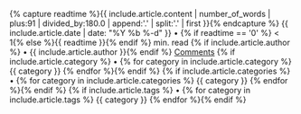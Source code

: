<p class="post-meta">
	{% capture readtime %}{{ include.article.content | number_of_words | plus:91 | divided_by:180.0 | append:'.' | split:'.' | first }}{% endcapture %}
	<time datetime="{{ include.article.date | date_to_xmlschema }}" itemprop="datePublished">{{ include.article.date | date: "%Y %b %-d" }}</time>
	 • {% if readtime == '0' %} &lt; 1{% else %}{{ readtime }}{% endif %} min. read
	{% if include.article.author %} • <span itemprop="author" itemscope itemtype="http://schema.org/Person"><span itemprop="name">{{ include.article.author }}</span></span>{% endif %}
	<a href="{{ include.article.url | relative_url }}#comments" data-disqus-identifier="{{ include.article.path | split:'/' | last | cgi_escape }}">Comments</a>
	{% if include.article.category %} • {% for category in include.article.category %} {{ category }} {% endfor %}{% endif %}
	{% if include.article.categories %} • {% for category in include.article.categories %} {{ category }} {% endfor %}{% endif %}
	{% if include.article.tags %} • {% for category in include.article.tags %} {{ category }} {% endfor %}{% endif %}
</p>
